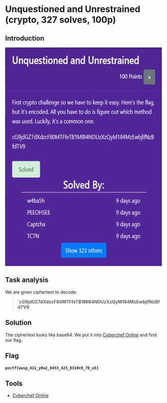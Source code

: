 # Unquestioned and Unrestrained (crypto, 327 solves, 100p)

## Introduction

<p align="left">
  <img height=700 img src=./readme_assets/base64-challenge.PNG/>
</p>

## Task analysis

We are given ciphertext to decode: 
> **`cG9jdGZ7dXdzcF80MTFfeTB1Ml84NDUzXzQyM184MzEwbjlfNzBfdTV9** 

## Solution

The ciphertext looks like base64. We put it into [Cyberchef Online](https://gchq.github.io/CyberChef/) and find our flag.

## Flag

**`poctf{uwsp_411_y0u2_8453_423_8310n9_70_u5}`**

## Tools

- [Cyberchef Online](https://gchq.github.io/CyberChef/)

